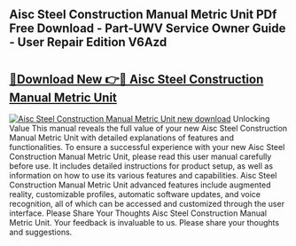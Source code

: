## Aisc Steel Construction Manual Metric Unit PDf Free Download - Part-UWV Service Owner Guide - User Repair Edition V6Azd

# <h2><a href="http://bc48609.oget.top/?id=Aisc+Steel+Construction+Manual+Metric+Unit">🔗Download New 👉🔴 Aisc Steel Construction Manual Metric Unit</a></h2>

[![Aisc Steel Construction Manual Metric Unit new download](https://i.imgur.com/5g1atiW.png)](http://bc48609.oget.top/?id=Aisc+Steel+Construction+Manual+Metric+Unit)
Unlocking Value This manual reveals the full value of your new Aisc Steel Construction Manual Metric Unit with detailed explanations of features and functionalities. To ensure a successful experience with your new Aisc Steel Construction Manual Metric Unit, please read this user manual carefully before use. It includes detailed instructions for product setup, as well as information on how to use its various features and capabilities. Aisc Steel Construction Manual Metric Unit advanced features include augmented reality, customizable profiles, automatic software updates, and voice recognition, all of which can be accessed and customized through the user interface. Please Share Your Thoughts Aisc Steel Construction Manual Metric Unit. Your feedback is invaluable to us. Please share your thoughts and suggestions.
